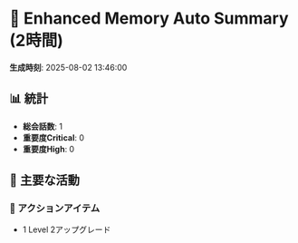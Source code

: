 # 🧠 Enhanced Memory Auto Summary (2時間)

**生成時刻**: 2025-08-02 13:46:00

## 📊 統計
- **総会話数**: 1
- **重要度Critical**: 0
- **重要度High**: 0

## 🎯 主要な活動

### 📝 アクションアイテム
- 1 Level 2アップグレード
